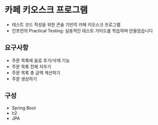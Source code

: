 
# 카페 키오스크 프로그램
 - 테스트 코드 작성을 위한 콘솔 기반의 카페 키오스크 프로그램
 - 인프런의 Practical Testing: 실용적인 테스트 가이드를 학습하며 만들었습니다

## 요구사항
 - 주문 목록에 음료 추가/삭제 기능
 - 주문 목록 전체 지우기
 - 주문 목록 총 금액 계산하기
 - 주문 생성하기

## 구성
- Spring Boot
- h2
- JPA